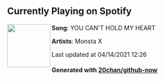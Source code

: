 ## Currently Playing on Spotify

[<img align="left" width="100" src="https://i.scdn.co/image/ab67616d00001e02ffe04004d1e5636faa06763a">](https://open.spotify.com/album/2O5KXxROQOR8WOdB8fgTCp)

**Song**: YOU CAN'T HOLD MY HEART

**Artists**: Monsta X

Last updated at 04/14/2021 12:26

#### Generated with [20chan/github-now](https://github.com/20chan/github-now)